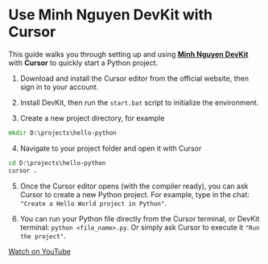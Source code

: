 # Use Minh Nguyen DevKit with Cursor

This guide walks you through setting up and using [**Minh Nguyen DevKit**](../README.md) with **Cursor** to quickly start a Python project.

1. Download and install the Cursor editor from the official website, then sign in to your account.

2. Install DevKit, then run the `start.bat` script to initialize the environment.

3. Create a new project directory, for example
```bat
mkdir D:\projects\hello-python
```

4. Navigate to your project folder and open it with Cursor
```bat
cd D:\projects\hello-python
cursor .
```

5. Once the Cursor editor opens (with the compiler ready), you can ask Cursor to create a new Python project. For example, type in the chat: `"Create a Hello World project in Python"`.

7. You can run your Python file directly from the Cursor terminal, or DevKit terminal: `python <file_name>.py`. Or simply ask Cursor to execute it `"Run the project"`.

[Watch on YouTube](https://www.youtube.com/watch?v=LPxxP2Xddu4)
